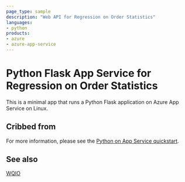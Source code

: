 ```yaml
---
page_type: sample
description: "Web API for Regression on Order Statistics"
languages:
- python
products:
- azure
- azure-app-service
---
```


# Python Flask App Service for Regression on Order Statistics

This is a minimal app that runs a Python Flask application on Azure App Service on Linux.

## Cribbed from

For more information, please see the [Python on App Service quickstart](https://docs.microsoft.com/azure/app-service/containers/quickstart-python).

## See also

[WQIO](https://www.github.com/Geosyntec/wqio)